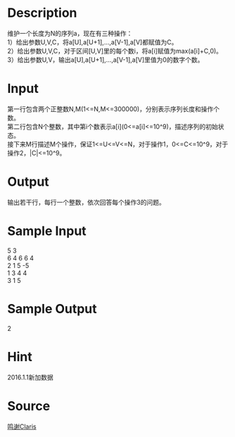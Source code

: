 
# Description

<div class="content"><div>维护一个长度为N的序列a，现在有三种操作：</div>
<div>1）给出参数U,V,C，将a[U],a[U+1],...,a[V-1],a[V]都赋值为C。</div>
<div>2）给出参数U,V,C，对于区间[U,V]里的每个数i，将a[i]赋值为max(a[i]+C,0)。</div>
<div>3）给出参数U,V，输出a[U],a[U+1],...,a[V-1],a[V]里值为0的数字个数。</div>
<p></p></div>

# Input

<div class="content"><div>第一行包含两个正整数N,M(1&lt;=N,M&lt;=300000)，分别表示序列长度和操作个数。</div>
<div>第二行包含N个整数，其中第i个数表示a[i](0&lt;=a[i]&lt;=10^9)，描述序列的初始状态。</div>
<div>接下来M行描述M个操作，保证1&lt;=U&lt;=V&lt;=N，对于操作1，0&lt;=C&lt;=10^9，对于操作2，|C|&lt;=10^9。</div>
<p></p></div>

# Output

<div class="content"><div>输出若干行，每行一个整数，依次回答每个操作3的问题。</div>
<p></p></div>

# Sample Input

<div class="content"><span class="sampledata">5 3<br/>
6 4 6 6 4 <br/>
2 1 5 -5<br/>
1 3 4 4<br/>
3 1 5</span></div>

# Sample Output

<div class="content"><span class="sampledata">2</span></div>

# Hint

<div class="content"><p></p><p>2016.1.1新加数据</p><p></p></div>

# Source

<div class="content"><p><a href="problemset.php?search=鸣谢Claris">鸣谢Claris</a></p></div>

